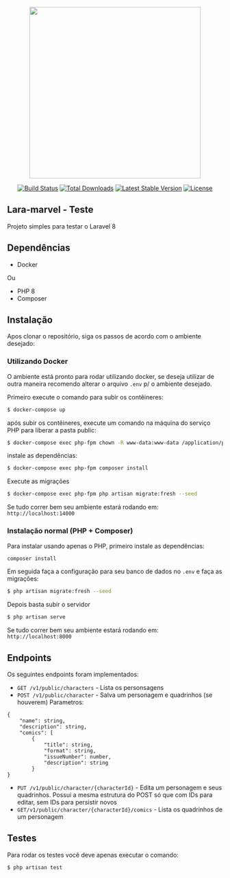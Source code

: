 <p align="center"><a href="https://laravel.com" target="_blank"><img src="https://raw.githubusercontent.com/laravel/art/master/logo-lockup/5%20SVG/2%20CMYK/1%20Full%20Color/laravel-logolockup-cmyk-red.svg" width="400"></a></p>

<p align="center">
<a href="https://travis-ci.org/laravel/framework"><img src="https://travis-ci.org/laravel/framework.svg" alt="Build Status"></a>
<a href="https://packagist.org/packages/laravel/framework"><img src="https://img.shields.io/packagist/dt/laravel/framework" alt="Total Downloads"></a>
<a href="https://packagist.org/packages/laravel/framework"><img src="https://img.shields.io/packagist/v/laravel/framework" alt="Latest Stable Version"></a>
<a href="https://packagist.org/packages/laravel/framework"><img src="https://img.shields.io/packagist/l/laravel/framework" alt="License"></a>
</p>

## Lara-marvel - Teste

Projeto simples para testar o Laravel 8

## Dependências

- Docker

Ou

- PHP 8
- Composer

## Instalação 
Apos clonar o repositório, siga os passos de acordo com o ambiente desejado:

### Utilizando Docker
O ambiente está pronto para rodar utilizando docker, se deseja utilizar de outra maneira recomendo alterar o arquivo `.env` p/ o ambiente desejado.

Primeiro execute o comando para subir os contêineres:
```bash
$ docker-compose up
```
após subir os contêineres, execute um comando na máquina do serviço PHP para liberar a pasta public:

```bash
$ docker-compose exec php-fpm chown -R www-data:www-data /application/public
```

instale as dependências:

```bash
$ docker-compose exec php-fpm composer install
```
Execute as migrações
```bash
$ docker-compose exec php-fpm php artisan migrate:fresh --seed
```
Se tudo correr bem seu ambiente estará rodando em: `http://localhost:14000`

### Instalação normal (PHP + Composer)

Para instalar usando apenas o PHP, primeiro instale as dependências:
```bash
composer install
```

Em seguida faça a configuração para seu banco de dados no `.env` e faça as migrações:
```bash
$ php artisan migrate:fresh --seed
```

Depois basta subir o servidor
```bash
$ php artisan serve 
```
Se tudo correr bem seu ambiente estará rodando em: `http://localhost:8000`

## Endpoints

Os seguintes endpoints foram implementados:
- `GET /v1/public/characters` - Lista os personsagens
- `POST /v1/public/character` - Salva um personagem e quadrinhos (se houverem)
Parametros: 
```
{
    "name": string,
    "description": string,
    "comics": [
        {
            "title": string,
            "format": string,
            "issueNumber": number,
            "description": string
        }
}
```
- `PUT /v1/public/character/{characterId}` - Edita um personagem e seus quadrinhos. Possui a mesma estrutura do POST só que com IDs para editar, sem IDs para persistir novos
- `GET/v1/public/character/{characterId}/comics` - Lista os quadrinhos de um personagem

## Testes

Para rodar os testes você deve apenas executar o comando:
```bash
$ php artisan test
```
